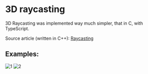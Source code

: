 # 3D raycasting

3D Raycasting was implemented way much simpler, that in C, with TypeScript.

Source article (written in C++): [Raycasting](https://lodev.org/cgtutor/raycasting.html)

## Examples:

![1](https://imgpx.com/9AHu0ffSJbd7.png)
![2](https://imgpx.com/qT7s1v73yM3u.png)